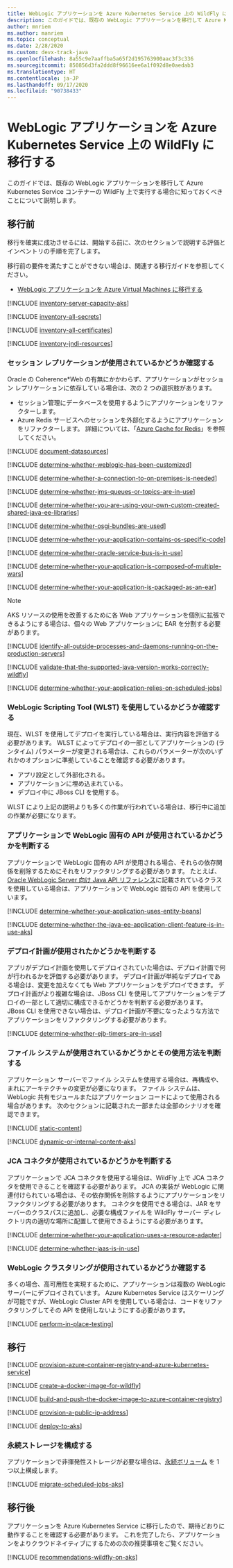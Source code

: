 ```yaml
---
title: WebLogic アプリケーションを Azure Kubernetes Service 上の WildFly に移行する
description: このガイドでは、既存の WebLogic アプリケーションを移行して Azure Kubernetes Service コンテナーの WildFly 上で実行する場合に知っておくべきことについて説明します。
author: mnriem
ms.author: manriem
ms.topic: conceptual
ms.date: 2/28/2020
ms.custom: devx-track-java
ms.openlocfilehash: 8a55c9e7aaffba5a65f2d195763900aac3f3c336
ms.sourcegitcommit: 850856d3fa2ddd8f96616ee6a1f092d8e0aedab3
ms.translationtype: HT
ms.contentlocale: ja-JP
ms.lasthandoff: 09/17/2020
ms.locfileid: "90738433"
---
```

# <a name="migrate-weblogic-applications-to-wildfly-on-azure-kubernetes-service"></a>WebLogic アプリケーションを Azure Kubernetes Service 上の WildFly に移行する

このガイドでは、既存の WebLogic アプリケーションを移行して Azure Kubernetes Service コンテナーの WildFly 上で実行する場合に知っておくべきことについて説明します。

## <a name="pre-migration"></a>移行前

移行を確実に成功させるには、開始する前に、次のセクションで説明する評価とインベントリの手順を完了します。

移行前の要件を満たすことができない場合は、関連する移行ガイドを参照してください。

* [WebLogic アプリケーションを Azure Virtual Machines に移行する](migrate-weblogic-to-virtual-machines.md)

[!INCLUDE [inventory-server-capacity-aks](includes/inventory-server-capacity-aks.md)]

[!INCLUDE [inventory-all-secrets](includes/inventory-all-secrets.md)]

[!INCLUDE [inventory-all-certificates](includes/inventory-all-certificates.md)]

[!INCLUDE [inventory-jndi-resources](includes/inventory-jndi-resources.md)]

### <a name="determine-whether-session-replication-is-used"></a>セッション レプリケーションが使用されているかどうか確認する

Oracle の Coherence*Web の有無にかかわらず、アプリケーションがセッション レプリケーションに依存している場合は、次の 2 つの選択肢があります。

* セッション管理にデータベースを使用するようにアプリケーションをリファクターします。
* Azure Redis サービスへのセッションを外部化するようにアプリケーションをリファクターします。 詳細については、「[Azure Cache for Redis](/azure/azure-cache-for-redis/cache-overview)」を参照してください。

[!INCLUDE [document-datasources](includes/document-datasources.md)]

[!INCLUDE [determine-whether-weblogic-has-been-customized](includes/determine-whether-weblogic-has-been-customized.md)]

[!INCLUDE [determine-whether-a-connection-to-on-premises-is-needed](includes/determine-whether-a-connection-to-on-premises-is-needed.md)]

[!INCLUDE [determine-whether-jms-queues-or-topics-are-in-use](includes/determine-whether-jms-queues-or-topics-are-in-use.md)]

[!INCLUDE [determine-whether-you-are-using-your-own-custom-created-shared-java-ee-libraries](includes/determine-whether-you-are-using-your-own-custom-created-shared-java-ee-libraries.md)]

[!INCLUDE [determine-whether-osgi-bundles-are-used](includes/determine-whether-osgi-bundles-are-used.md)]

[!INCLUDE [determine-whether-your-application-contains-os-specific-code](includes/determine-whether-your-application-contains-os-specific-code.md)]

[!INCLUDE [determine-whether-oracle-service-bus-is-in-use](includes/determine-whether-oracle-service-bus-is-in-use.md)]

[!INCLUDE [determine-whether-your-application-is-composed-of-multiple-wars](includes/determine-whether-your-application-is-composed-of-multiple-wars.md)]

[!INCLUDE [determine-whether-your-application-is-packaged-as-an-ear](includes/determine-whether-your-application-is-packaged-as-an-ear.md)]

<!-- AKS-specific extension of the last INCLUDE. -->
> [!NOTE]
> AKS リソースの使用を改善するために各 Web アプリケーションを個別に拡張できるようにする場合は、個々の Web アプリケーションに EAR を分割する必要があります。
<!-- end extension -->

[!INCLUDE [identify-all-outside-processes-and-daemons-running-on-the-production-servers](includes/identify-all-outside-processes-and-daemons-running-on-the-production-servers.md)]

[!INCLUDE [validate-that-the-supported-java-version-works-correctly-wildfly](includes/validate-that-the-supported-java-version-works-correctly-wildfly.md)]

[!INCLUDE [determine-whether-your-application-relies-on-scheduled-jobs](includes/determine-whether-your-application-relies-on-scheduled-jobs.md)]

### <a name="determine-whether-weblogic-scripting-tool-wlst-is-used"></a>WebLogic Scripting Tool (WLST) を使用しているかどうか確認する

現在、WLST を使用してデプロイを実行している場合は、実行内容を評価する必要があります。 WLST によってデプロイの一部としてアプリケーションの (ランタイム) パラメーターが変更される場合は、これらのパラメーターが次のいずれかのオプションに準拠していることを確認する必要があります。

* アプリ設定として外部化される。
* アプリケーションに埋め込まれている。
* デプロイ中に JBoss CLI を使用する。

WLST により上記の説明よりも多くの作業が行われている場合は、移行中に追加の作業が必要になります。

### <a name="determine-whether-your-application-uses-weblogic-specific-apis"></a>アプリケーションで WebLogic 固有の API が使用されているかどうかを判断する

アプリケーションで WebLogic 固有の API が使用される場合、それらの依存関係を削除するためにそれをリファクタリングする必要があります。 たとえば、[Oracle WebLogic Server 向け Java API リファレンス](https://docs.oracle.com/en/middleware/fusion-middleware/weblogic-server/12.2.1.4/wlapi/index.html?overview-summary.html)に記載されているクラスを使用している場合は、アプリケーションで WebLogic 固有の API を使用しています。

[!INCLUDE [determine-whether-your-application-uses-entity-beans](includes/determine-whether-your-application-uses-entity-beans.md)]

[!INCLUDE [determine-whether-the-java-ee-application-client-feature-is-in-use-aks](includes/determine-whether-the-java-ee-application-client-feature-is-in-use-aks.md)]

### <a name="determine-whether-a-deployment-plan-was-used"></a>デプロイ計画が使用されたかどうかを判断する

アプリがデプロイ計画を使用してデプロイされていた場合は、デプロイ計画で何が行われるかを評価する必要があります。 デプロイ計画が単純なデプロイである場合は、変更を加えなくても Web アプリケーションをデプロイできます。 デプロイ計画がより複雑な場合は、JBoss CLI を使用してアプリケーションをデプロイの一部として適切に構成できるかどうかを判断する必要があります。 JBoss CLI を使用できない場合は、デプロイ計画が不要になったような方法でアプリケーションをリファクタリングする必要があります。

[!INCLUDE [determine-whether-ejb-timers-are-in-use](includes/determine-whether-ejb-timers-are-in-use.md)]

### <a name="determine-whether-and-how-the-file-system-is-used"></a>ファイル システムが使用されているかどうかとその使用方法を判断する

アプリケーション サーバーでファイル システムを使用する場合は、再構成や、まれにアーキテクチャの変更が必要になります。 ファイル システムは、WebLogic 共有モジュールまたはアプリケーション コードによって使用される場合があります。 次のセクションに記載された一部または全部のシナリオを確認できます。

[!INCLUDE [static-content](includes/static-content.md)]

[!INCLUDE [dynamic-or-internal-content-aks](includes/dynamic-or-internal-content-aks.md)]

### <a name="determine-whether-jca-connectors-are-used"></a>JCA コネクタが使用されているかどうかを判断する

アプリケーションで JCA コネクタを使用する場合は、WildFly 上で JCA コネクタを使用できることを確認する必要があります。 JCA の実装が WebLogic に関連付けられている場合は、その依存関係を削除するようにアプリケーションをリファクタリングする必要があります。 コネクタを使用できる場合は、JAR をサーバーのクラスパスに追加し、必要な構成ファイルを WildFly サーバー ディレクトリ内の適切な場所に配置して使用できるようにする必要があります。

[!INCLUDE [determine-whether-your-application-uses-a-resource-adapter](includes/determine-whether-your-application-uses-a-resource-adapter.md)]

[!INCLUDE [determine-whether-jaas-is-in-use](includes/determine-whether-jaas-is-in-use.md)]

### <a name="determine-whether-weblogic-clustering-is-used"></a>WebLogic クラスタリングが使用されているかどうか確認する

多くの場合、高可用性を実現するために、アプリケーションは複数の WebLogic サーバーにデプロイされています。 Azure Kubernetes Service はスケーリングが可能ですが、WebLogic Cluster API を使用している場合は、コードをリファクタリングしてその API を使用しないようにする必要があります。

[!INCLUDE [perform-in-place-testing](includes/perform-in-place-testing.md)]

## <a name="migration"></a>移行

[!INCLUDE [provision-azure-container-registry-and-azure-kubernetes-service](includes/provision-azure-container-registry-and-azure-kubernetes-service.md)]

[!INCLUDE [create-a-docker-image-for-wildfly](includes/create-a-docker-image-for-wildfly.md)]

[!INCLUDE [build-and-push-the-docker-image-to-azure-container-registry](includes/build-and-push-the-docker-image-to-azure-container-registry.md)]

[!INCLUDE [provision-a-public-ip-address](includes/provision-a-public-ip-address.md)]

[!INCLUDE [deploy-to-aks](includes/deploy-to-aks.md)]

### <a name="configure-persistent-storage"></a>永続ストレージを構成する

アプリケーションで非揮発性ストレージが必要な場合は、[永続ボリューム](/azure/aks/azure-disks-dynamic-pv) を 1 つ以上構成します。

[!INCLUDE [migrate-scheduled-jobs-aks](includes/migrate-scheduled-jobs-aks.md)]

## <a name="post-migration"></a>移行後

アプリケーションを Azure Kubernetes Service に移行したので、期待どおりに動作することを確認する必要があります。 これを完了したら、アプリケーションをよりクラウドネイティブにするための次の推奨事項をご覧ください。

[!INCLUDE [recommendations-wildfly-on-aks](includes/recommendations-wildfly-on-aks.md)]

